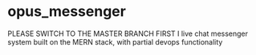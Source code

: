 # opus_messenger
PLEASE SWITCH TO THE MASTER BRANCH FIRST
I live chat messenger system built on the MERN stack, with partial devops functionality
